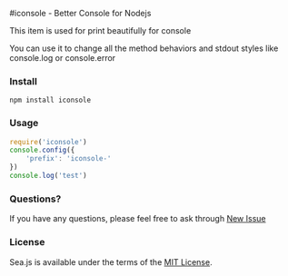 #iconsole - Better Console for Nodejs

This item is used for print beautifully for console

You can use it to change all the method behaviors and stdout styles like console.log or console.error

### Install

```
npm install iconsole
```

### Usage

```javascript
require('iconsole')
console.config({
	'prefix': 'iconsole-'
})
console.log('test')
```

### Questions?

If you have any questions, please feel free to ask through [New Issue](https://github.com/crazyhoppper/iconsole/issues/new)

### License

Sea.js is available under the terms of the [MIT License](https://github.com/crazyhoppper/iconsole/blob/master/LICENSE.md).